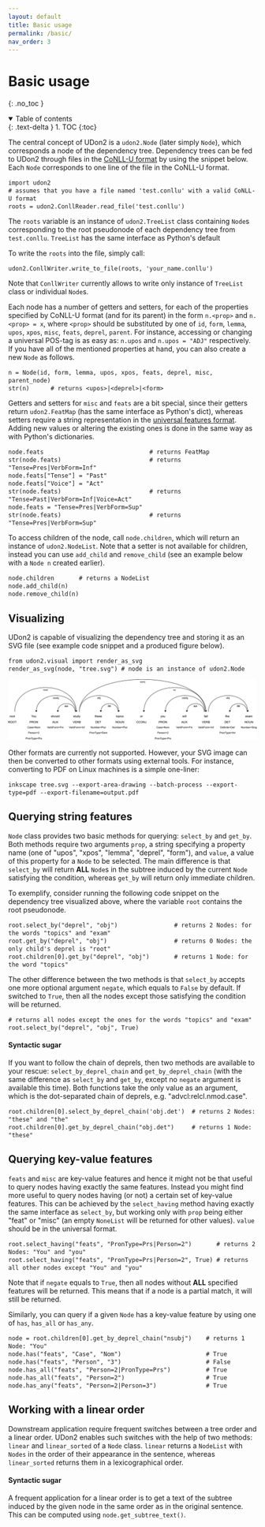 ```yaml
---
layout: default
title: Basic usage
permalink: /basic/
nav_order: 3
---
```


# Basic usage
{: .no_toc }

<details open markdown="block">
  <summary>
    Table of contents
  </summary>
  {: .text-delta }
1. TOC
{:toc}
</details>

The central concept of UDon2 is a `udon2.Node` (later simply `Node`), which corresponds a node of the dependency tree. Dependency trees can be fed to UDon2 through files in the [CoNLL-U format](https://universaldependencies.org/format.html) by using the snippet below. Each `Node` corresponds to one line of the file in the CoNLL-U format.
```
import udon2
# assumes that you have a file named 'test.conllu' with a valid CoNLL-U format
roots = udon2.ConllReader.read_file('test.conllu')
```
The `roots` variable is an instance of `udon2.TreeList` class containing `Node`s corresponding to the root pseudonode of each dependency tree from `test.conllu`. `TreeList` has the same interface as Python's default

To write the `roots` into the file, simply call:
```
udon2.ConllWriter.write_to_file(roots, 'your_name.conllu')
```
Note that `ConllWriter` currently allows to write only instance of `TreeList` class or individual `Node`s.

Each node has a number of getters and setters, for each of the properties specified by CoNLL-U format (and for its parent) in the form `n.<prop>` and `n.<prop> = x`, where `<prop>` should be substituted by one of `id`, `form`, `lemma`, `upos`, `xpos`, `misc`, `feats`, `deprel`, `parent`. For instance, accessing or changing a universal POS-tag is as easy as: `n.upos` and `n.upos = "ADJ"` respectively. If you have all of the mentioned properties at hand, you can also create a new `Node` as follows.
```
n = Node(id, form, lemma, upos, xpos, feats, deprel, misc, parent_node)
str(n)      # returns <upos>|<deprel>|<form>
```

Getters and setters for `misc` and `feats` are a bit special, since their getters return `udon2.FeatMap` (has the same interface as Python's dict), whereas setters require a string representation in the [universal features format](https://universaldependencies.org/u/overview/morphology.html#features). Adding new values or altering the existing ones is done in the same way as with Python's dictionaries.
```
node.feats                              # returns FeatMap
str(node.feats)                         # returns "Tense=Pres|VerbForm=Inf"
node.feats["Tense"] = "Past"
node.feats["Voice"] = "Act"
str(node.feats)                         # returns "Tense=Past|VerbForm=Inf|Voice=Act"
node.feats = "Tense=Pres|VerbForm=Sup"
str(node.feats)                         # returns "Tense=Pres|VerbForm=Sup"
```

To access children of the node, call `node.children`, which will return an instance of `udon2.NodeList`. Note that a setter is not available for children, instead you can use `add_child` and `remove_child` (see an example below with a `Node n` created earlier).
```
node.children       # returns a NodeList
node.add_child(n)
node.remove_child(n)
```

## Visualizing
UDon2 is capable of visualizing the dependency tree and storing it as an SVG file (see example code snippet and a produced figure below).
```
from udon2.visual import render_as_svg
render_as_svg(node, "tree.svg") # node is an instance of udon2.Node
```
![A visualized dependency tree for the sentence "You should study these topics or you will fail the exam"](/assets/images/en_dep_example.png)

Other formats are currently not supported. However, your SVG image can then be converted to other formats using external tools. For instance, converting to PDF on Linux machines is a simple one-liner:
```
inkscape tree.svg --export-area-drawing --batch-process --export-type=pdf --export-filename=output.pdf
```

## Querying string features
`Node` class provides two basic methods for querying: `select_by` and `get_by`. Both methods require two arguments `prop`, a string specifying a property name (one of "upos", "xpos", "lemma", "deprel", "form"), and `value`, a value of this property for a `Node` to be selected. The main difference is that `select_by` will return **ALL** `Node`s in the subtree induced by the current `Node` satisfying the condition, whereas `get_by` will return only immediate children.

To exemplify, consider running the following code snippet on the dependency tree visualized above, where the variable `root` contains the root pseudonode.
```
root.select_by("deprel", "obj")                # returns 2 Nodes: for the words "topics" and "exam"
root.get_by("deprel", "obj")                   # returns 0 Nodes: the only child's deprel is "root" 
root.children[0].get_by("deprel", "obj")       # returns 1 Node: for the word "topics"
```

The other difference between the two methods is that `select_by` accepts one more optional argument `negate`, which equals to `False` by default. If switched to `True`, then all the nodes except those satisfying the condition will be returned.
```
# returns all nodes except the ones for the words "topics" and "exam"
root.select_by("deprel", "obj", True)
```
#### Syntactic sugar
If you want to follow the chain of deprels, then two methods are available to your rescue: `select_by_deprel_chain` and `get_by_deprel_chain` (with the same difference as `select_by` and `get_by`, except no `negate` argument is available this time). Both functions take the only value as an argument, which is the dot-separated chain of deprels, e.g. "advcl:relcl.nmod.case".
```
root.children[0].select_by_deprel_chain('obj.det')  # returns 2 Nodes: "these" and "the"
root.children[0].get_by_deprel_chain("obj.det")     # returns 1 Node: "these"
```

## Querying key-value features
`feats` and `misc` are key-value features and hence it might not be that useful to query nodes having exactly the same features. Instead you might find more useful to query nodes having (or not) a certain set of key-value features. This can be achieved by the `select_having` method having exactly the same interface as `select_by`, but working only with `prop` being either "feat" or "misc" (an empty `NoneList` will be returned for other values). `value` should be in the universal format.
```
root.select_having("feats", "PronType=Prs|Person=2")       # returns 2 Nodes: "You" and "you"
root.select_having("feats", "PronType=Prs|Person=2", True) # returns all other nodes except "You" and "you"
```
Note that if `negate` equals to `True`, then all nodes without **ALL** specified features will be returned. This means that if a node is a partial match, it will still be returned.

Similarly, you can query if a given `Node` has a key-value feature by using one of `has`, `has_all` or `has_any`.
```
node = root.children[0].get_by_deprel_chain("nsubj")    # returns 1 Node: "You"
node.has("feats", "Case", "Nom")                        # True
node.has("feats", "Person", "3")                        # False
node.has_all("feats", "Person=2|PronType=Prs")          # True
node.has_all("feats", "Person=2")                       # True
node.has_any("feats", "Person=2|Person=3")              # True
```

## Working with a linear order
Downstream application require frequent switches between a tree order and a linear order. UDon2 enables such switches with the help of two methods: `linear` and `linear_sorted` of a `Node` class. `linear` returns a `NodeList` with `Nodes` in the order of their appearance in the sentence, whereas `linear_sorted` returns them in a lexicographical order.

#### Syntactic sugar
A frequent application for a linear order is to get a text of the subtree induced by the given node in the same order as in the original sentence. This can be computed using `node.get_subtree_text()`.